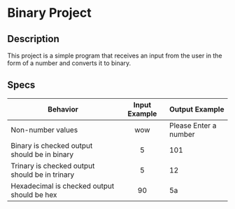 # Binary Project

## Description

This project is a simple program that receives an input from the user in the form of a number and converts it to binary.

## Specs

| Behavior | Input Example | Output Example |
|----------|:-------------:|----------------|
| Non-number values | wow | Please Enter a number |
| Binary is checked output should be in binary | 5 | 101 |
| Trinary is checked output should be in trinary | 5 | 12 |
| Hexadecimal is checked output should be hex | 90 | 5a |
